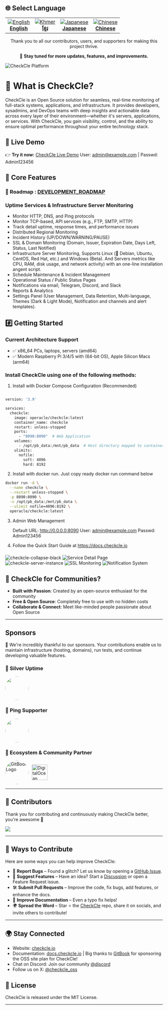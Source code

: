## 🌐 Select Language

<table align="center">
  <tr>
    <td align="center">
      <a href="README.md">
        <img src="https://flagcdn.com/24x18/gb.png" alt="English" />  
        <br/><strong>English</strong>
      </a>
    </td>
    <td align="center">
      <a href="docs/README_km.md">
        <img src="https://flagcdn.com/24x18/kh.png" alt="Khmer" />  
        <br/><strong>ខ្មែរ</strong>
      </a>
    </td>
    <td align="center">
      <a href="docs/README_ja.md">
        <img src="https://flagcdn.com/24x18/jp.png" alt="Japanese" />  
        <br/><strong>Japanese</strong>
      </a>
    </td>
    <td align="center">
      <a href="docs/README_zhcn.md">
        <img src="https://flagcdn.com/24x18/cn.png" alt="Chinese" />  
        <br/><strong>Chinese</strong>
      </a>
    </td>
  </tr>
</table>

<p align="center">
  Thank you to all our contributors, users, and supporters for making this project thrive.
</p>

<p align="center">
  🚀 <strong>Stay tuned for more updates, features, and improvements.</strong>
</p>

![CheckCle Platform](https://pub-4a4062303020445f8f289a2fee84f9e8.r2.dev/images/server-detail-page.png)

# 🚀 What is CheckCle?

CheckCle is an Open Source solution for seamless, real-time monitoring of full-stack systems, applications, and infrastructure. It provides developers, sysadmins, and DevOps teams with deep insights and actionable data across every layer of their environment—whether it's servers, applications, or services. With CheckCle, you gain visibility, control, and the ability to ensure optimal performance throughout your entire technology stack.

## 🎯 Live Demo  
👉 **Try it now:** [CheckCle Live Demo](https://demo.checkcle.io)
    User: admin@example.com | Passwd: Admin123456

## 🌟 Core Features
### 📝 Roadmap : [DEVELOPMENT_ROADMAP](docs/DEVELOPMENT_ROADMAP.md) 

### Uptime Services & Infrastructure Server Monitoring 
- Monitor HTTP, DNS, and Ping protocols
- Monitor TCP-based, API services (e.g., FTP, SMTP, HTTP)
- Track detail uptime, response times, and performance issues
- Distributed Regional Monitoring
- Incident History (UP/DOWN/WARNING/PAUSE)
- SSL & Domain Monitoring (Domain, Issuer, Expiration Date, Days Left, Status, Last Notified)
- Infrastructure Server Monitoring, Supports Linux (🐧 Debian, Ubuntu, CentOS, Red Hat, etc.) and Windows (Beta). And Servers metrics like CPU, RAM, disk usage, and network activity) with an one-line installation angent script.
- Schedule Maintenance & Incident Management
- Operational Status / Public Status Pages
- Notifications via email, Telegram, Discord, and Slack
- Reports & Analytics
- Settings Panel (User Management, Data Retention, Multi-language, Themes (Dark & Light Mode), Notification and channels and alert templates).

## #️⃣ Getting Started

### Current Architecture Support
* ✅ x86_64 PCs, laptops, servers (amd64)
* ✅ Modern Raspberry Pi 3/4/5 with (64-bit OS), Apple Silicon Macs (arm64)

### Install CheckCle using one of the following methods:

1. Install with Docker Compose Configuration (Recommended)
```bash 

version: '3.9'

services:
  checkcle:
    image: operacle/checkcle:latest
    container_name: checkcle
    restart: unless-stopped
    ports:
      - "8090:8090"  # Web Application
    volumes:
      - /opt/pb_data:/mnt/pb_data  # Host directory mapped to container path
    ulimits:
      nofile:
        soft: 4096
        hard: 8192

```
2. Install with docker run. Just copy ready docker run command below
```bash 
docker run -d \
  --name checkcle \
  --restart unless-stopped \
  -p 8090:8090 \
  -v /opt/pb_data:/mnt/pb_data \
  --ulimit nofile=4096:8192 \
  operacle/checkcle:latest

```

3. Admin Web Management

    Default URL: http://0.0.0.0:8090
    User: admin@example.com
    Passwd: Admin123456
    
4. Follow the Quick Start Guide at https://docs.checkcle.io

###
![checkcle-collapse-black](https://pub-4a4062303020445f8f289a2fee84f9e8.r2.dev/images/uptime-1.4.png)
![Service Detail Page](https://cdn.checkcle.io/images/uptime/uptime-regional-detail.png)
![checkcle-server-instance](https://cdn.checkcle.io/images/server/server-list.png)
![SSL Monitoring](https://cdn.checkcle.io/images/ssl-domain/ssl-list.png)
![Notification System](https://cdn.checkcle.io/general/powerfull_notification.png)


## 🌟 CheckCle for Communities?
- **Built with Passion**: Created by an open-source enthusiast for the community
- **Free & Open Source**: Completely free to use with no hidden costs
- **Collaborate & Connect**: Meet like-minded people passionate about Open Source

---

## Sponsors
🙏 We're incredibly thankful to our sponsors. Your contributions enable us to maintain infrastructure (hosting, domains), run tests, and continue developing valuable features.

### 🥈 Silver Uptime 

<a href="https://github.com/michaelortnerit">
  <img src="https://avatars.githubusercontent.com/u/135371107?v=4" width="75" height="75" style="border-radius: 50%; display: block;" />
</a>

### 🧡 Ping Supporter

<a href="https://github.com/samang-dauth">
  <img src="https://avatars.githubusercontent.com/u/4575656?v=4" width="75" height="75" style="border-radius: 50%; display: block;" />
</a>

### 🤝 Ecosystem & Community Partner
<div style="display: flex; align-items: center; gap: 10px;">
  <a href="https://github.com/gitbookio">
    <img src="https://avatars.githubusercontent.com/u/7111340?s=200&v=4" 
         width="75" height="75" 
         style="border-radius: 50%;" 
         alt="GitBook Logo" />
  </a>

  <a href="https://m.do.co/c/0c27ef82475f">
    <img src="https://cdn.checkcle.io/images/sponsor/digitalocean_checkcle.png" 
         height="50" 
         alt="DigitalOcean Logo" />
  </a>
</div>







---


## 👥 Contributors
Thank you for contributing and continuously making CheckCle better, you're awesome 🫶

[![](https://contrib.rocks/image?repo=operacle/checkcle)](https://github.com/operacle/checkcle/graphs/contributors)

---

## 🤝 Ways to Contribute

Here are some ways you can help improve CheckCle:

- 🐞 **Report Bugs** – Found a glitch? Let us know by opening a [GitHub Issue](https://github.com/operacle/checkcle/issues).
- 🌟 **Suggest Features** – Have an idea? Start a [Discussion](https://github.com/operacle/checkcle/discussions) or open a Feature Request issue.
- 🛠 **Submit Pull Requests** – Improve the code, fix bugs, add features, or enhance the docs.
- 📝 **Improve Documentation** – Even a typo fix helps!
- 🌍 **Spread the Word** – Star ⭐ the [CheckCle](https://github.com/operacle/checkcle.git)  repo, share it on socials, and invite others to contribute!

---

## 🌍 Stay Connected
- Website: [checkcle.io](https://checkcle.io)
- Documentation: [docs.checkcle.io](https://docs.checkcle.io) | Big thanks to [GitBook](https://github.com/gitbookio) for sponsoring the OSS site plan for CheckCle!
- Chat on Discord: Join our community [@discord](https://discord.gg/xs9gbubGwX)
- Follow us on X: [@checkcle_oss](https://x.com/checkcle_oss)

## 📜 License

CheckCle is released under the MIT License.

---
